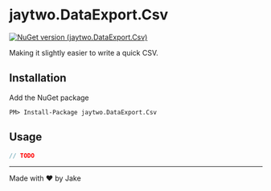 # jaytwo.DataExport.Csv

[![NuGet version (jaytwo.DataExport.Csv)](https://img.shields.io/nuget/v/jaytwo.DataExport.Csv.svg?style=flat-square)](https://www.nuget.org/packages/jaytwo.DataExport.Csv/)

Making it slightly easier to write a quick CSV.

## Installation

Add the NuGet package

```
PM> Install-Package jaytwo.DataExport.Csv
```

## Usage

```csharp
// TODO
```

---

Made with &hearts; by Jake
